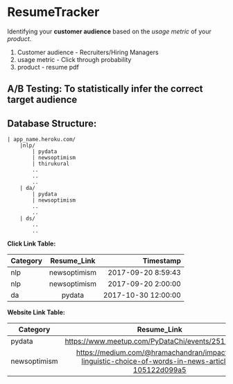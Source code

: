 # ResumeTracker

Identifying your **customer audience** based on the *usage metric* of your *product*.

1. Customer audience - Recruiters/Hiring Managers
2. usage metric - Click through probability
3. product - resume pdf

## A/B Testing: To statistically infer the correct target audience

## Database Structure:
    | app_name.heroku.com/
        |nlp/
            | pydata
            | newsoptimism
            | thirukural
            ..
            ..
            ..
        | da/
            | pydata
            | newsoptimism
            ..
            ..
        | ds/
            ..
            ..

**Click Link Table:**


| Category        | Resume_Link           | Timestamp  |
| ------------- |:-------------:| -----:|
| nlp    | newsoptimism | 2017-09-20 8:59:43 |
| nlp      | newsoptimism     |   2017-09-20 2:00:00 |
| da | pydata      |   2017-10-30 12:00:00 |
        
**Website Link Table:**

| Category        | Resume_Link           |
| ------------- |:-------------:|
| pydata    | https://www.meetup.com/PyDataChi/events/251222062/ |
| newsoptimism     | https://medium.com/@hramachandran/impact-of-linguistic-choice-of-words-in-news-articles-105122d099a5    |


        